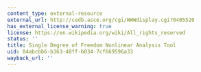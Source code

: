 ```yaml
---
content_type: external-resource
external_url: http://cedb.asce.org/cgi/WWWdisplay.cgi?0405520
has_external_license_warning: true
license: https://en.wikipedia.org/wiki/All_rights_reserved
status: ''
title: Single Degree of Freedom Nonlinear Analysis Tool
uid: 84abcbb6-b363-48ff-b034-7cf669596a33
wayback_url: ''
---
```

